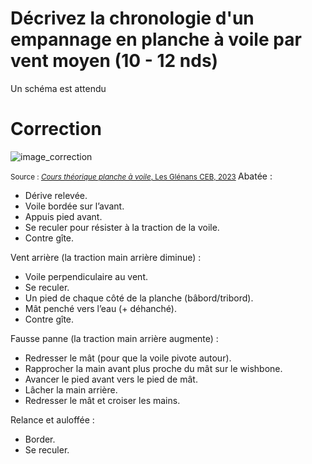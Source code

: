 ﻿# Décrivez la chronologie d'un empannage en planche à voile par vent moyen (10 - 12 nds)
Un schéma est attendu

# Correction

![image_correction](./images/empannage.png)

<small>Source : [*Cours théorique planche à voile*, Les Glénans CEB, 2023](https://encadrementbenevole.glenans.asso.fr/wp-content/uploads/2023/07/Cours-theorique-PAV-Version-1.pdf) </small>
Abatée :

- Dérive relevée.
- Voile bordée sur l’avant.
- Appuis pied avant.
- Se reculer pour résister à la traction de la voile.
- Contre gîte.

Vent arrière (la traction main arrière diminue) :

- Voile perpendiculaire au vent.
- Se reculer.
- Un pied de chaque côté de la planche (bâbord/tribord).
- Mât penché vers l’eau (+ déhanché).
- Contre gîte.

Fausse panne (la traction main arrière augmente) :

- Redresser le mât (pour que la voile pivote autour).
- Rapprocher la main avant plus proche du mât sur le wishbone.
- Avancer le pied avant vers le pied de mât.
- Lâcher la main arrière.
- Redresser le mât et croiser les mains.

Relance et auloffée :

- Border.
- Se reculer.
